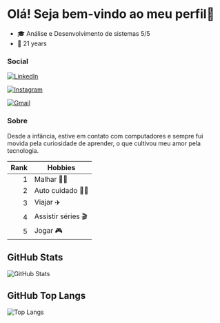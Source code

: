 # Olá! Seja bem-vindo ao meu perfil👋

- 🎓 Análise e Desenvolvimento de sistemas 5/5
- 🎉 21 years

### Social
[![LinkedIn](https://img.shields.io/badge/LinkedIn-0077B5?style=for-the-badge&logo=linkedin&logoColor=white)](https://www.linkedin.com/in/fernanda-alcantara24/)

[![Instagram](https://img.shields.io/badge/-Instagram-%23E4405F?style=for-the-badge&logo=instagram&logoColor=white)](https://www.instagram.com/fernanda.developer/)

[![Gmail](https://img.shields.io/badge/Gmail-333333?style=for-the-badge&logo=gmail&logoColor=red)](mailto:fernanda.programadora@gmail.com)

### Sobre
Desde a infância, estive em contato com computadores e sempre fui movida pela curiosidade de aprender, o que cultivou meu amor pela tecnologia. 

| Rank | Hobbies |
|-----:|---------------|
|     1|Malhar 🏋️‍♀️             |
|     2|Auto cuidado 💆‍♀️               |
|     3|Viajar ✈️              |
|     4|Assistir séries 🎬               |
|     5|Jogar 🎮               |

## GitHub Stats

  ![GitHub Stats](https://github-readme-stats.vercel.app/api?username=FernandaAlcantara24&theme=transparent&bg_color=27005D&border_color=AED2FF&show_icons=true&icon_color=9400FF&title_color=9400FF&text_color=FFF)

## GitHub Top Langs
  ![Top Langs](https://github-readme-stats-git-masterrstaa-rickstaa.vercel.app/api/top-langs/?username=FernandaAlcantara24&layout=compact&bg_color=27005D&border_color=AED2FFDC&title_color=9400FF&text_color=FFF)
